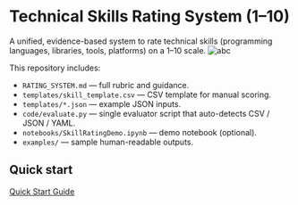 # Technical Skills Rating System (1–10)

A unified, evidence-based system to rate technical skills (programming languages, libraries, tools, platforms) on a 1–10 scale.
![abc]([https://myoctocat.com/assets/images/base-octocat.svg](https://images.pexels.com/photos/8447780/pexels-photo-8447780.jpeg))


This repository includes:
- `RATING_SYSTEM.md` — full rubric and guidance.
- `templates/skill_template.csv` — CSV template for manual scoring.
- `templates/*.json` — example JSON inputs.
- `code/evaluate.py` — single evaluator script that auto-detects CSV / JSON / YAML.
- `notebooks/SkillRatingDemo.ipynb` — demo notebook (optional).
- `examples/` — sample human-readable outputs.

## Quick start

[Quick Start Guide](https://github.com/mepsrajput/Technical-Skills-Rating-System/blob/main/QUICK_START.md)
